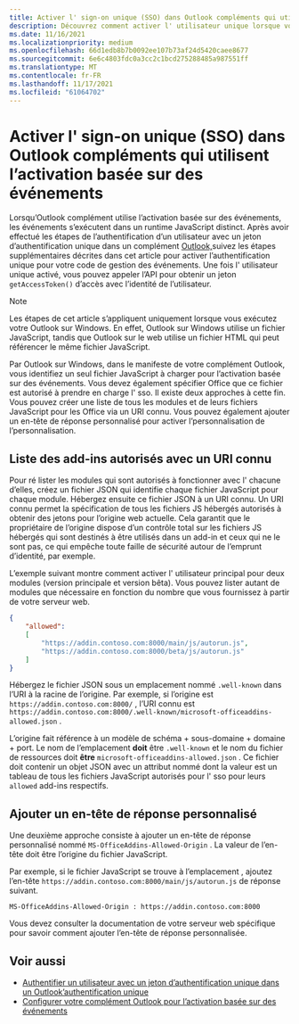 ```yaml
---
title: Activer l' sign-on unique (SSO) dans Outlook compléments qui utilisent l’activation basée sur des événements
description: Découvrez comment activer l' utilisateur unique lorsque vous travaillez dans un complément d’activation basé sur des événements.
ms.date: 11/16/2021
ms.localizationpriority: medium
ms.openlocfilehash: 66d1edb8b7b0092ee107b73af24d5420caee8677
ms.sourcegitcommit: 6e6c4803fdc0a3cc2c1bcd275288485a987551ff
ms.translationtype: MT
ms.contentlocale: fr-FR
ms.lasthandoff: 11/17/2021
ms.locfileid: "61064702"
---
```

# <a name="enable-single-sign-on-sso-in-outlook-add-ins-that-use-event-based-activation"></a>Activer l' sign-on unique (SSO) dans Outlook compléments qui utilisent l’activation basée sur des événements

Lorsqu’Outlook complément utilise l’activation basée sur des événements, les événements s’exécutent dans un runtime JavaScript distinct. Après avoir effectué les étapes de l’authentification d’un utilisateur avec un jeton d’authentification unique dans un complément [Outlook,](authenticate-a-user-with-an-sso-token.md)suivez les étapes supplémentaires décrites dans cet article pour activer l’authentification unique pour votre code de gestion des événements. Une fois l' utilisateur unique activé, vous pouvez appeler l’API pour obtenir un jeton `getAccessToken()` d’accès avec l’identité de l’utilisateur.

> [!NOTE]
> Les étapes de cet article s’appliquent uniquement lorsque vous exécutez votre Outlook sur Windows. En effet, Outlook sur Windows utilise un fichier JavaScript, tandis que Outlook sur le web utilise un fichier HTML qui peut référencer le même fichier JavaScript.

Par Outlook sur Windows, dans le manifeste de votre complément Outlook, vous identifiez un seul fichier JavaScript à charger pour l’activation basée sur des événements. Vous devez également spécifier Office que ce fichier est autorisé à prendre en charge l' sso. Il existe deux approches à cette fin. Vous pouvez créer une liste de tous les modules et de leurs fichiers JavaScript pour les Office via un URI connu. Vous pouvez également ajouter un en-tête de réponse personnalisé pour activer l’personnalisation de l’personnalisation.

## <a name="list-allowed-add-ins-with-a-well-known-uri"></a>Liste des add-ins autorisés avec un URI connu

Pour ré lister les modules qui sont autorisés à fonctionner avec l' chacune d’elles, créez un fichier JSON qui identifie chaque fichier JavaScript pour chaque module. Hébergez ensuite ce fichier JSON à un URI connu. Un URI connu permet la spécification de tous les fichiers JS hébergés autorisés à obtenir des jetons pour l’origine web actuelle. Cela garantit que le propriétaire de l’origine dispose d’un contrôle total sur les fichiers JS hébergés qui sont destinés à être utilisés dans un add-in et ceux qui ne le sont pas, ce qui empêche toute faille de sécurité autour de l’emprunt d’identité, par exemple.

L’exemple suivant montre comment activer l' utilisateur principal pour deux modules (version principale et version bêta). Vous pouvez lister autant de modules que nécessaire en fonction du nombre que vous fournissez à partir de votre serveur web.

```json
{
    "allowed":
    [
        "https://addin.contoso.com:8000/main/js/autorun.js",
        "https://addin.contoso.com:8000/beta/js/autorun.js"
    ]
}
```

Hébergez le fichier JSON sous un emplacement nommé `.well-known` dans l’URI à la racine de l’origine. Par exemple, si l’origine est `https://addin.contoso.com:8000/` , l’URI connu est `https://addin.contoso.com:8000/.well-known/microsoft-officeaddins-allowed.json` .

L’origine fait référence à un modèle de schéma + sous-domaine + domaine + port. Le nom de l’emplacement **doit** être `.well-known` et le nom du fichier de ressources doit **être** `microsoft-officeaddins-allowed.json` . Ce fichier doit contenir un objet JSON avec un attribut nommé dont la valeur est un tableau de tous les fichiers JavaScript autorisés pour l' sso pour leurs `allowed` add-ins respectifs.

## <a name="add-a-custom-response-header"></a>Ajouter un en-tête de réponse personnalisé

Une deuxième approche consiste à ajouter un en-tête de réponse personnalisé nommé `MS-OfficeAddins-Allowed-Origin` . La valeur de l’en-tête doit être l’origine du fichier JavaScript.

Par exemple, si le fichier JavaScript se trouve à l’emplacement , ajoutez l’en-tête `https://addin.contoso.com:8000/main/js/autorun.js` de réponse suivant.

`MS-OfficeAddins-Allowed-Origin : https://addin.contoso.com:8000`

Vous devez consulter la documentation de votre serveur web spécifique pour savoir comment ajouter l’en-tête de réponse personnalisée.

## <a name="see-also"></a>Voir aussi

- [Authentifier un utilisateur avec un jeton d’authentification unique dans un Outlook’authentification unique](authenticate-a-user-with-an-sso-token.md)
- [Configurer votre complément Outlook pour l’activation basée sur des événements](autolaunch.md)
